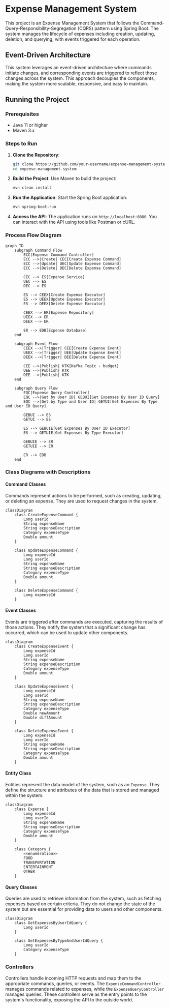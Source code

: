 
# Expense Management System

This project is an Expense Management System that follows the Command-Query-Responsibility-Segregation (CQRS) pattern using Spring Boot. The system manages the lifecycle of expenses including creation, updating, deletion, and querying, with events triggered for each operation.

## Event-Driven Architecture

This system leverages an event-driven architecture where commands initiate changes, and corresponding events are triggered to reflect those changes across the system. This approach decouples the components, making the system more scalable, responsive, and easy to maintain.

## Running the Project

### Prerequisites

- Java 11 or higher
- Maven 3.x

### Steps to Run

1. **Clone the Repository**:
   ```sh
   git clone https://github.com/your-username/expense-management-system.git
   cd expense-management-system
   ```

2. **Build the Project**:
   Use Maven to build the project:
   ```sh
   mvn clean install
   ```

3. **Run the Application**:
   Start the Spring Boot application:
   ```sh
   mvn spring-boot:run
   ```

4. **Access the API**:
   The application runs on `http://localhost:8080`. You can interact with the API using tools like Postman or cURL.

### Process Flow Diagram

```mermaid
graph TD
    subgraph Command Flow
        ECC[Expense Command Controller]
        ECC -->|Create| CEC[Create Expense Command]
        ECC -->|Update| UEC[Update Expense Command]
        ECC -->|Delete| DEC[Delete Expense Command]

        CEC --> ES[Expense Service]
        UEC --> ES
        DEC --> ES

        ES --> CEEX[Create Expense Executor]
        ES --> UEEX[Update Expense Executor]
        ES --> DEEX[Delete Expense Executor]

        CEEX --> ER[Expense Repository]
        UEEX --> ER
        DEEX --> ER

        ER --> EDB[Expense Database]
    end

    subgraph Event Flow
        CEEX -->|Trigger| CEE[Create Expense Event]
        UEEX -->|Trigger| UEE[Update Expense Event]
        DEEX -->|Trigger| DEE[Delete Expense Event]

        CEE -->|Publish| KTK[Kafka Topic - budget]
        UEE -->|Publish| KTK
        DEE -->|Publish| KTK
    end

    subgraph Query Flow
        EQC[Expense Query Controller]
        EQC -->|Get by User ID| GEBUI[Get Expenses By User ID Query]
        EQC -->|Get by Type and User ID| GETUI[Get Expenses By Type and User ID Query]

        GEBUI --> ES
        GETUI --> ES

        ES --> GEBUIE[Get Expenses By User ID Executor]
        ES --> GETUIE[Get Expenses By Type Executor]

        GEBUIE --> ER
        GETUIE --> ER

        ER --> EDB
    end
```

### Class Diagrams with Descriptions

#### Command Classes
Commands represent actions to be performed, such as creating, updating, or deleting an expense. They are used to request changes in the system.

```mermaid
classDiagram
    class CreateExpenseCommand {
        Long userId
        String expenseName
        String expenseDescription
        Category expenseType
        Double amount
    }

    class UpdateExpenseCommand {
        Long expenseId
        Long userId
        String expenseName
        String expenseDescription
        Category expenseType
        Double amount
    }

    class DeleteExpenseCommand {
        Long expenseId
    }
```

#### Event Classes
Events are triggered after commands are executed, capturing the results of those actions. They notify the system that a significant change has occurred, which can be used to update other components.

```mermaid
classDiagram
    class CreateExpenseEvent {
        Long expenseId
        Long userId
        String expenseName
        String expenseDescription
        Category expenseType
        Double amount
    }

    class UpdateExpenseEvent {
        Long expenseId
        Long userId
        String expenseName
        String expenseDescription
        Category expenseType
        Double newAmount
        Double diffAmount
    }

    class DeleteExpenseEvent {
        Long expenseId
        Long userId
        String expenseName
        String expenseDescription
        Category expenseType
        Double amount
    }
```

#### Entity Class
Entities represent the data model of the system, such as an `Expense`. They define the structure and attributes of the data that is stored and managed within the system.

```mermaid
classDiagram
    class Expense {
        Long expenseId
        Long userId
        String expenseName
        String expenseDescription
        Category expenseType
        Double amount
    }

    class Category {
        <<enumeration>>
        FOOD
        TRANSPORTATION
        ENTERTAINMENT
        OTHER
    }
```

#### Query Classes
Queries are used to retrieve information from the system, such as fetching expenses based on certain criteria. They do not change the state of the system but are essential for providing data to users and other components.

```mermaid
classDiagram
    class GetExpensesByUserIdQuery {
        Long userId
    }

    class GetExpensesByTypeAndUserIdQuery {
        Long userId
        Category expenseType
    }
```

### Controllers
Controllers handle incoming HTTP requests and map them to the appropriate commands, queries, or events. The `ExpenseCommandController` manages commands related to expenses, while the `ExpenseQueryController` manages queries. These controllers serve as the entry points to the system's functionality, exposing the API to the outside world.

